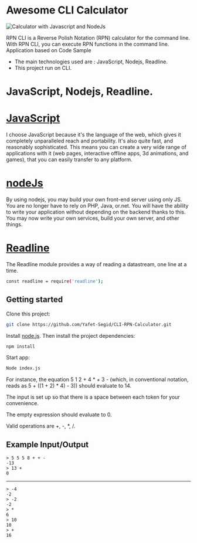 # Awesome CLI Calculator 

![Calculator with Javascript and NodeJs](https://user-images.githubusercontent.com/83928646/180323381-a9a5dae8-4b46-405c-ae7a-aa7599fc92ac.gif)

RPN CLI is a Reverse Polish Notation (RPN) calculator for the command line. With RPN CLI, you can execute RPN functions in the command line.
Application based on Code Sample 

- The main technologies used are : JavaScript, Nodejs, Readline.
- This project run on CLI.

# JavaScript, Nodejs, Readline.

# [JavaScript](https://www.javascript.com/)
I choose JavaScript because it's the language of the web, which gives it completely unparalleled reach and portability. It's also quite fast, and reasonably sophisticated. This means you can create a very wide range of applications with it (web pages, interactive offline apps, 3d animations, and games), that you can easily transfer to any platform. 

# [nodeJs](http://nodejs.org/)
By using nodejs, you may build your own front-end server using only JS.
You are no longer have to rely on PHP, Java, or.net.
You will have the ability to write your application without depending on the backend thanks to this.
You may now write your own services, build your own server, and other things. 

# [Readline](https://nodejs.org/api/readline.html)
The Readline module provides a way of reading a datastream, one line at a time.

```bash
const readline = require('readline');
```

## Getting started

Clone this project:
```bash
git clone https://github.com/Yafet-Segid/CLI-RPN-Calculator.git
```

Install [node.js](http://nodejs.org/). Then install the project dependencies:
```bash
npm install
```
 
Start app:
```bash
Node index.js
```

For instance, the equation 5 1 2 + 4 * + 3 - (which, in conventional notation, reads as 5 + ((1 + 2) * 4) - 3)) should evaluate to 14.


The input is set up so that there is a space between each token for your convenience.


The empty expression should evaluate to 0.


Valid operations are +, -, *, /.



Example Input/Output
--------------------


    > 5 5 5 8 + + -
    -13
    > 13 +
    0

---

    > -4
    -2
    > -2
    -2
    > *
    6
    > 10
    10
    > +
    16

